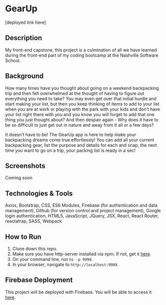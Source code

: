 # GearUp
[deployed link here]

## Description
My front-end capstone, this project is a culmination of all we have learned during the front-end part of my coding bootcamp at the Nashville Software School.

## Background
How many times have you thought about going on a weekend backpacking trip and then felt overwhelmed at the thought of having to figure out everything you need to take? You may even get over that initial hurdle and start making your list, but then you keep thinking of items to add to your list when you are at work or playing with the park with your kids and don’t have your list right there with you and you know you will forget to add that one thing you just thought about? And then despair again - Why does it have to be so difficult to just get out in nature and away from it all or a few days?  

It doesn’t have to be! The GearUp app is here to help make your backpacking dreams come true effortlessly! You can add all your current backpacking gear, list the purpose and details for each and snap, the next time you want to go on a trip, your packing list is ready in a sec!  

## Screenshots
Coming soon

## Technologies & Tools
Axios, Bootstrap, CSS, ES6 Modules, Firebase (for authentication and data management), Github (for version control and project management), Google login authentication, HTML5, JavaScript, JQuery, JSX, React, React Router, reactatrap, SASS, Webpack

## How to Run
1. Clone down this repo.
1. Make sure you have http-server installed via npm. If not, get it [here](https://www.npmjs.com/package/http-server).
1. On your command line, run `hs -p 9999`.
1. In your browser, navigate to `http://localhost:9999`.

## Firebase Deployment
This project will be deployed with Firebase. 
You will be able to access it [here](TBD). 



